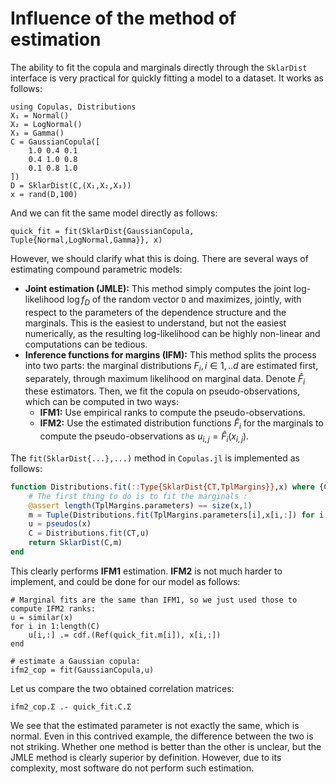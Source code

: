 # Influence of the method of estimation

The ability to fit the copula and marginals directly through the `SklarDist` interface is very practical for quickly fitting a model to a dataset. It works as follows: 
```@example ifm
using Copulas, Distributions
X₁ = Normal()
X₂ = LogNormal()
X₃ = Gamma()
C = GaussianCopula([
    1.0 0.4 0.1
    0.4 1.0 0.8
    0.1 0.8 1.0
])
D = SklarDist(C,(X₁,X₂,X₃))
x = rand(D,100)
```

And we can fit the same model directly as follows: 
```@example ifm
quick_fit = fit(SklarDist{GaussianCopula, Tuple{Normal,LogNormal,Gamma}}, x)
```

However, we should clarify what this is doing. There are several ways of estimating compound parametric models: 

- **Joint estimation (JMLE):** This method simply computes the joint log-likelihood $\log f_D$ of the random vector `D` and maximizes, jointly, with respect to the parameters of the dependence structure and the marginals. This is the easiest to understand, but not the easiest numerically, as the resulting log-likelihood can be highly non-linear and computations can be tedious.
- **Inference functions for margins (IFM):** This method splits the process into two parts: the marginal distributions $F_{i}, i \in 1,..d$ are estimated first, separately, through maximum likelihood on marginal data. Denote $\hat{F}_{i}$ these estimators. Then, we fit the copula on pseudo-observations, which can be computed in two ways: 
    - **IFM1:** Use empirical ranks to compute the pseudo-observations.
    - **IFM2:** Use the estimated distribution functions $\hat{F}_{i}$ for the marginals to compute the pseudo-observations as $u_{i,j} = \hat{F}_{i}(x_{i,j})$.

The `fit(SklarDist{...},...)` method in `Copulas.jl` is implemented as follows: 

```julia
function Distributions.fit(::Type{SklarDist{CT,TplMargins}},x) where {CT,TplMargins}
    # The first thing to do is to fit the marginals : 
    @assert length(TplMargins.parameters) == size(x,1)
    m = Tuple(Distributions.fit(TplMargins.parameters[i],x[i,:]) for i in 1:size(x,1))
    u = pseudos(x)
    C = Distributions.fit(CT,u)
    return SklarDist(C,m)
end
```

This clearly performs **IFM1** estimation. **IFM2** is not much harder to implement, and could be done for our model as follows:
```@example ifm
# Marginal fits are the same than IFM1, so we just used those to compute IFM2 ranks:
u = similar(x)
for i in 1:length(C)
    u[i,:] .= cdf.(Ref(quick_fit.m[i]), x[i,:])
end

# estimate a Gaussian copula: 
ifm2_cop = fit(GaussianCopula,u)
```

Let us compare the two obtained correlation matrices: 
```@example ifm
ifm2_cop.Σ .- quick_fit.C.Σ
```

We see that the estimated parameter is not exactly the same, which is normal. Even in this contrived example, the difference between the two is not striking. Whether one method is better than the other is unclear, but the JMLE method is clearly superior by definition. However, due to its complexity, most software do not perform such estimation.